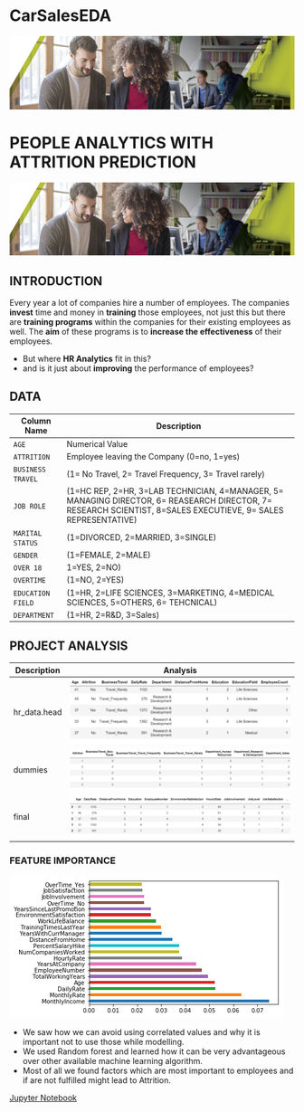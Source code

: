 # CarSalesEDA
![image.png](images/HRTalent.png)

# PEOPLE ANALYTICS WITH ATTRITION PREDICTION
![image.png](images/HRTalent.png)

## INTRODUCTION
Every year a lot of companies hire a number of employees. The companies __invest__ time and money in __training__ those employees, not just this but there are __training programs__ within the companies for their existing employees as well. The __aim__ of these programs is to __increase the effectiveness__ of their employees. 
- But where __HR Analytics__ fit in this? 
- and is it just about __improving__ the performance of employees?

## DATA
| Column Name | Description |
| --- | --- |
| `AGE` | Numerical Value |
| `ATTRITION` | Employee leaving the Company (0=no, 1=yes) |
| `BUSINESS TRAVEL`| (1= No Travel, 2= Travel Frequency, 3= Travel rarely)|
| `JOB ROLE` | (1=HC REP, 2=HR, 3=LAB TECHNICIAN, 4=MANAGER, 5= MANAGING DIRECTOR, 6= REASEARCH DIRECTOR, 7= RESEARCH SCIENTIST, 8=SALES EXECUTIEVE, 9= SALES REPRESENTATIVE) |
| `MARITAL STATUS` | (1=DIVORCED, 2=MARRIED, 3=SINGLE) |
| `GENDER` | (1=FEMALE, 2=MALE) |
| `OVER 18` | 1=YES, 2=NO) |
| `OVERTIME` | (1=NO, 2=YES) |
| `EDUCATION FIELD` | (1=HR, 2=LIFE SCIENCES, 3=MARKETING, 4=MEDICAL SCIENCES, 5=OTHERS, 6= TEHCNICAL) |
| `DEPARTMENT` | (1=HR, 2=R&D, 3=Sales) |

## PROJECT ANALYSIS
| Description | Analysis |
| --- | --- |
| hr_data.head | ![image.png](images/head.png) |
| dummies | ![image.png](images/dummies.png) |
| final | ![image.png](images/final.png) |

### FEATURE IMPORTANCE
![image.png](images/feature.png)
- We saw how we can avoid using correlated values and why it is important not to use those while modelling. 
- We used Random forest and learned how it can be very advantageous over other available machine learning algorithm. 
- Most of all we found factors which are most important to employees and if are not fulfilled might lead to Attrition.

[Jupyter Notebook](./HR_Analytics.ipynb)
